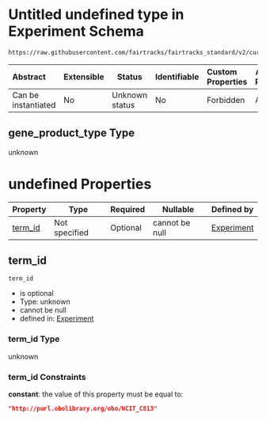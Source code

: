 # Untitled undefined type in Experiment Schema

```txt
https://raw.githubusercontent.com/fairtracks/fairtracks_standard/v2/current/json/schema/fairtracks_experiment.schema.json#/allOf/4/then/properties/target/properties/gene_product_type
```




| Abstract            | Extensible | Status         | Identifiable | Custom Properties | Additional Properties | Access Restrictions | Defined In                                                                                                     |
| :------------------ | ---------- | -------------- | ------------ | :---------------- | --------------------- | ------------------- | -------------------------------------------------------------------------------------------------------------- |
| Can be instantiated | No         | Unknown status | No           | Forbidden         | Allowed               | none                | [fairtracks_experiment.schema.json\*](../json/schema/fairtracks_experiment.schema.json "open original schema") |

## gene_product_type Type

unknown

# undefined Properties

| Property            | Type          | Required | Nullable       | Defined by                                                                                                                                                                                                                                                                                                                             |
| :------------------ | ------------- | -------- | -------------- | :------------------------------------------------------------------------------------------------------------------------------------------------------------------------------------------------------------------------------------------------------------------------------------------------------------------------------------- |
| [term_id](#term_id) | Not specified | Optional | cannot be null | [Experiment](fairtracks_experiment-allof-4-then-properties-target-properties-gene_product_type-properties-term_id.md "https://raw.githubusercontent.com/fairtracks/fairtracks_standard/v2/current/json/schema/fairtracks_experiment.schema.json#/allOf/4/then/properties/target/properties/gene_product_type/properties/term_id") |

## term_id




`term_id`

-   is optional
-   Type: unknown
-   cannot be null
-   defined in: [Experiment](fairtracks_experiment-allof-4-then-properties-target-properties-gene_product_type-properties-term_id.md "https://raw.githubusercontent.com/fairtracks/fairtracks_standard/v2/current/json/schema/fairtracks_experiment.schema.json#/allOf/4/then/properties/target/properties/gene_product_type/properties/term_id")

### term_id Type

unknown

### term_id Constraints

**constant**: the value of this property must be equal to:

```json
"http://purl.obolibrary.org/obo/NCIT_C813"
```
